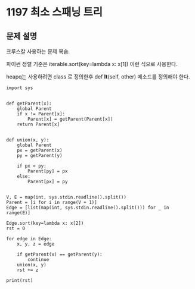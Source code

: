 # 1197 최소 스패닝 트리

## 문제 설명
크루스칼 사용하는 문제 복습.

파이썬 정렬 기준은 iterable.sort(key=lambda x: x[1]) 이런 식으로 사용한다.

heapq는 사용하려면 class 로 정의한후 def __lt__(self, other) 메소드를 정의해야 한다.
```
import sys


def getParent(x):
    global Parent
    if x != Parent[x]:
        Parent[x] = getParent(Parent[x])
    return Parent[x]


def union(x, y):
    global Parent
    px = getParent(x)
    py = getParent(y)

    if px < py:
        Parent[py] = px
    else:
        Parent[px] = py


V, E = map(int, sys.stdin.readline().split())
Parent = [i for i in range(V + 1)]
Edge = [list(map(int, sys.stdin.readline().split())) for _ in range(E)]

Edge.sort(key=lambda x: x[2])
rst = 0

for edge in Edge:
    x, y, z = edge

    if getParent(x) == getParent(y):
        continue
    union(x, y)
    rst += z

print(rst)
```
